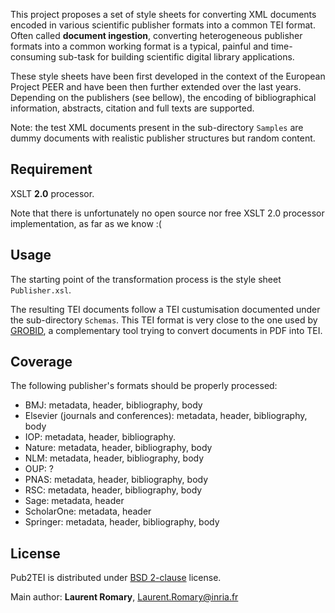 This project proposes a set of style sheets for converting XML documents encoded in various scientific publisher formats into a common TEI format. Often called __document ingestion__, converting heterogeneous publisher formats into a common working format is a typical, painful and time-consuming sub-task for building scientific digital library applications.

These style sheets have been first developed in the context of the European Project PEER and have been then further extended over the last years. Depending on the publishers (see bellow), the encoding of bibliographical information, abstracts, citation and full texts are supported. 

Note: the test XML documents present in the sub-directory ```Samples``` are dummy documents with realistic publisher structures but random content.

## Requirement

XSLT __2.0__ processor.

Note that there is unfortunately no open source nor free XSLT 2.0 processor implementation, as far as we know :(

## Usage

The starting point of the transformation process is the style sheet ```Publisher.xsl```.

The resulting TEI documents follow a TEI custumisation documented under the sub-directory ```Schemas```. This TEI format is very close to the one used by [GROBID](https://github.com/kermitt2/grobid), a complementary tool trying to convert documents in PDF into TEI. 

## Coverage

The following publisher's formats should be properly processed: 
- BMJ: metadata, header, bibliography, body
- Elsevier (journals and conferences): metadata, header, bibliography, body
- IOP: metadata, header, bibliography. 
- Nature: metadata, header, bibliography, body 
- NLM: metadata, header, bibliography, body 
- OUP: ?
- PNAS: metadata, header, bibliography, body
- RSC: metadata, header, bibliography, body
- Sage: metadata, header
- ScholarOne: metadata, header
- Springer: metadata, header, bibliography, body

## License

Pub2TEI is distributed under [BSD 2-clause](https://opensource.org/licenses/BSD-2-Clause) license. 

Main author: __Laurent Romary__, Laurent.Romary@inria.fr